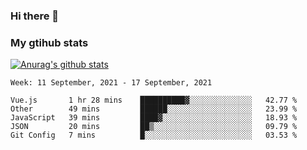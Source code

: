### Hi there 👋

### My gtihub stats

[![Anurag's github stats](https://github-readme-stats.vercel.app/api?username=gaozhidong)](https://github.com/gaozhidong/github-readme-stats)

<!--START_SECTION:waka-->
```text
Week: 11 September, 2021 - 17 September, 2021

Vue.js       1 hr 28 mins    ██████████▓░░░░░░░░░░░░░░   42.77 % 
Other        49 mins         ██████░░░░░░░░░░░░░░░░░░░   23.99 % 
JavaScript   39 mins         ████▓░░░░░░░░░░░░░░░░░░░░   18.93 % 
JSON         20 mins         ██▒░░░░░░░░░░░░░░░░░░░░░░   09.79 % 
Git Config   7 mins          █░░░░░░░░░░░░░░░░░░░░░░░░   03.53 % 
```
<!--END_SECTION:waka-->